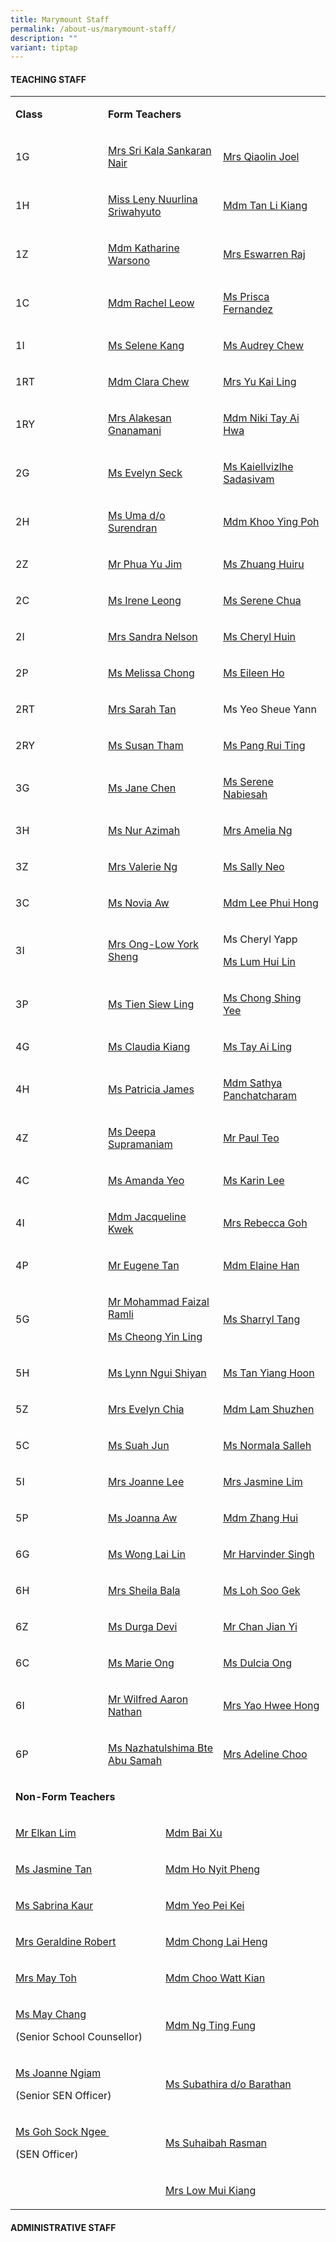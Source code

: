 ```yaml
---
title: Marymount Staff
permalink: /about-us/marymount-staff/
description: ""
variant: tiptap
---
```

<h4><strong>TEACHING STAFF&nbsp;&nbsp;</strong></h4><table><tbody><tr><td rowspan="1" colspan="1"><p><strong>Class</strong></p></td><td rowspan="1" colspan="3"><p><strong>Form Teachers</strong></p></td></tr><tr><td rowspan="1" colspan="1"><p>1G</p></td><td rowspan="1" colspan="2"><p><a href="mailto:sri_kala_sankaran_nair@moe.edu.sg" rel="noopener noreferrer nofollow" target="_blank">Mrs Sri Kala Sankaran Nair</a></p></td><td rowspan="1" colspan="1"><p><a href="mailto:zhong_qiaolin@moe.edu.sg" rel="noopener noreferrer nofollow" target="_blank">Mrs Qiaolin Joel</a></p></td></tr><tr><td rowspan="1" colspan="1"><p>1H</p></td><td rowspan="1" colspan="2"><p><a href="mailto:leny_nuurlina_sriwahyuto@moe.edu.sg" rel="noopener noreferrer nofollow" target="_blank">Miss Leny Nuurlina Sriwahyuto</a></p></td><td rowspan="1" colspan="1"><p><a href="mailto:tan_li_kiang@moe.edu.sg" rel="noopener noreferrer nofollow" target="_blank">Mdm Tan Li Kiang</a></p></td></tr><tr><td rowspan="1" colspan="1"><p>1Z</p></td><td rowspan="1" colspan="2"><p><a href="mailto:katharine_warsono@moe.edu.sg" rel="noopener noreferrer nofollow" target="_blank">Mdm Katharine Warsono</a></p></td><td rowspan="1" colspan="1"><p><a href="mailto:kasthuri_bai_v_l@moe.edu.sg" rel="noopener noreferrer nofollow" target="_blank">Mrs Eswarren Raj</a></p></td></tr><tr><td rowspan="1" colspan="1"><p>1C</p></td><td rowspan="1" colspan="2"><p><a href="mailto:leow_guet_li@moe.edu.sg" rel="noopener noreferrer nofollow" target="_blank">Mdm Rachel Leow</a></p><p></p><p></p></td><td rowspan="1" colspan="1"><p><a href="mailto:prisca_fernandez@moe.edu.sg" rel="noopener noreferrer nofollow" target="_blank">Ms Prisca Fernandez</a></p></td></tr><tr><td rowspan="1" colspan="1"><p>1I</p></td><td rowspan="1" colspan="2"><p><a href="mailto:selene_kang_bee_suan@moe.edu.sg" rel="noopener noreferrer nofollow" target="_blank">Ms Selene Kang</a></p></td><td rowspan="1" colspan="1"><p><a href="mailto:chew_sor_teng@moe.edu.sg" rel="noopener noreferrer nofollow" target="_blank">Ms Audrey Chew</a></p></td></tr><tr><td rowspan="1" colspan="1"><p>1RT</p></td><td rowspan="1" colspan="2"><p><a href="mailto:chew_miang_hui_clara@moe.edu.sg" rel="noopener noreferrer nofollow" target="_blank">Mdm Clara Chew</a></p></td><td rowspan="1" colspan="1"><p><a href="mailto:ang_kai_ling@moe.edu.sg" rel="noopener noreferrer nofollow" target="_blank">Mrs Yu Kai Ling</a></p></td></tr><tr><td rowspan="1" colspan="1"><p>1RY</p></td><td rowspan="1" colspan="2"><p><a href="mailto:gnanamani_a@moe.edu.sg" rel="noopener noreferrer nofollow" target="_blank">Mrs Alakesan Gnanamani</a></p></td><td rowspan="1" colspan="1"><p><a href="mailto:tay_ai_hwa@moe.edu.sg" rel="noopener noreferrer nofollow" target="_blank">Mdm Niki Tay Ai Hwa</a></p></td></tr><tr><td rowspan="1" colspan="1"><p>2G</p></td><td rowspan="1" colspan="2"><p><a href="mailto:seck_evelyn@moe.edu.sg" rel="noopener noreferrer nofollow" target="_blank">Ms Evelyn Seck</a></p></td><td rowspan="1" colspan="1"><p><a href="mailto:kaiellvizlhe_sadasivam@moe.edu.sg" rel="noopener noreferrer nofollow" target="_blank">Ms Kaiellvizlhe Sadasivam</a></p></td></tr><tr><td rowspan="1" colspan="1"><p>2H</p></td><td rowspan="1" colspan="2"><p><a href="mailto:uma_surendran@moe.edu.sg" rel="noopener noreferrer nofollow" target="_blank">Ms Uma d/o Surendran</a></p></td><td rowspan="1" colspan="1"><p><a href="mailto:khoo_ying_poh@moe.edu.sg" rel="noopener noreferrer nofollow" target="_blank">Mdm Khoo Ying Poh</a></p></td></tr><tr><td rowspan="1" colspan="1"><p>2Z</p></td><td rowspan="1" colspan="2"><p><a href="mailto:phua_yu_jim@moe.edu.sg" rel="noopener noreferrer nofollow" target="_blank">Mr Phua Yu Jim</a></p><p></p><p></p></td><td rowspan="1" colspan="1"><p><a href="mailto:zhuang_huiru@moe.edu.sg" rel="noopener noreferrer nofollow" target="_blank">Ms Zhuang Huiru</a></p></td></tr><tr><td rowspan="1" colspan="1"><p>2C</p></td><td rowspan="1" colspan="2"><p><a href="mailto:leong_cheon_wai@moe.edu.sg" rel="noopener noreferrer nofollow" target="_blank">Ms Irene Leong</a></p></td><td rowspan="1" colspan="1"><p><a href="mailto:chua_geok_peng@moe.edu.sg" rel="noopener noreferrer nofollow" target="_blank">Ms Serene Chua</a></p></td></tr><tr><td rowspan="1" colspan="1"><p>2I</p></td><td rowspan="1" colspan="2"><p><a href="mailto:sandra_joseph_nelson@moe.edu.sg" rel="noopener noreferrer nofollow" target="_blank">Mrs Sandra Nelson</a></p><p></p><p></p></td><td rowspan="1" colspan="1"><p><a href="mailto:cheryl_huin_yi_hui@moe.edu.sg" rel="noopener noreferrer nofollow" target="_blank">Ms Cheryl Huin</a></p></td></tr><tr><td rowspan="1" colspan="1"><p>2P</p></td><td rowspan="1" colspan="2"><p><a href="mailto:chong_jia_en_ann@moe.edu.sg" rel="noopener noreferrer nofollow" target="_blank">Ms Melissa Chong</a></p><p></p><p></p><p></p><p></p></td><td rowspan="1" colspan="1"><p><a href="mailto:ho_yen_qing_eileen@moe.edu.sg" rel="noopener noreferrer nofollow" target="_blank">Ms Eileen Ho</a></p></td></tr><tr><td rowspan="1" colspan="1"><p>2RT</p></td><td rowspan="1" colspan="2"><p><a href="mailto:tan_sarah@moe.edu.sg" rel="noopener noreferrer nofollow" target="_blank">Mrs Sarah Tan</a></p></td><td rowspan="1" colspan="1"><p>Ms Yeo Sheue Yann</p></td></tr><tr><td rowspan="1" colspan="1"><p>2RY</p></td><td rowspan="1" colspan="2"><p><a href="mailto:susan_tham_miew_peng@moe.edu.sg" rel="noopener noreferrer nofollow" target="_blank">Ms Susan Tham</a></p><p></p><p></p><p></p></td><td rowspan="1" colspan="1"><p><a href="mailto:pang_rui_ting@moe.edu.sg" rel="noopener noreferrer nofollow" target="_blank">Ms Pang Rui Ting</a></p></td></tr><tr><td rowspan="1" colspan="1"><p>3G</p></td><td rowspan="1" colspan="2"><p><a href="mailto:chen_mun_hui_jane@moe.edu.sg" rel="noopener noreferrer nofollow" target="_blank">Ms Jane Chen</a></p></td><td rowspan="1" colspan="1"><p><a href="mailto:a_ha_serene_nabiesah@moe.edu.sg" rel="noopener noreferrer nofollow" target="_blank">Ms Serene Nabiesah</a></p></td></tr><tr><td rowspan="1" colspan="1"><p>3H</p></td><td rowspan="1" colspan="2"><p><a href="mailto:nur_azimah_abdul_rahmat@moe.edu.sg" rel="noopener noreferrer nofollow" target="_blank">Ms Nur Azimah</a></p></td><td rowspan="1" colspan="1"><p><a href="mailto:ng_geok_lian_amelia@moe.edu.sg" rel="noopener noreferrer nofollow" target="_blank">Mrs Amelia Ng</a></p></td></tr><tr><td rowspan="1" colspan="1"><p>3Z</p></td><td rowspan="1" colspan="2"><p><a href="mailto:valerie_ann_de_cruz@moe.edu.sg" rel="noopener noreferrer nofollow" target="_blank">Mrs Valerie Ng</a></p></td><td rowspan="1" colspan="1"><p><a href="mailto:sally_neo@moe.edu.sg" rel="noopener noreferrer nofollow" target="_blank">Ms Sally Neo</a></p></td></tr><tr><td rowspan="1" colspan="1"><p>3C</p></td><td rowspan="1" colspan="2"><p><a href="mailto:aw_wenxi_novia@moe.edu.sg" rel="noopener noreferrer nofollow" target="_blank">Ms Novia Aw</a></p></td><td rowspan="1" colspan="1"><p><a href="mailto:lee_phui_hong@moe.edu.sg" rel="noopener noreferrer nofollow" target="_blank">Mdm Lee Phui Hong</a></p></td></tr><tr><td rowspan="1" colspan="1"><p>3I</p></td><td rowspan="1" colspan="2"><p><a href="mailto:low_york_sheng@moe.edu.sg" rel="noopener noreferrer nofollow" target="_blank">Mrs Ong-Low York Sheng</a></p></td><td rowspan="1" colspan="1"><p>Ms Cheryl Yapp</p><p><a href="lum_hui_lin@moe.edu.sg" rel="noopener noreferrer nofollow" target="_blank">Ms Lum Hui Lin</a></p></td></tr><tr><td rowspan="1" colspan="1"><p>3P</p></td><td rowspan="1" colspan="2"><p><a href="mailto:tien_siew_ling@moe.edu.sg" rel="noopener noreferrer nofollow" target="_blank">Ms Tien Siew Ling</a></p></td><td rowspan="1" colspan="1"><p><a href="mailto:chong_shing_yee@moe.edu.sg" rel="noopener noreferrer nofollow" target="_blank">Ms Chong Shing Yee</a></p></td></tr><tr><td rowspan="1" colspan="1"><p>4G</p></td><td rowspan="1" colspan="2"><p><a href="mailto:kiang_jin_hong_claudia@moe.edu.sg" rel="noopener noreferrer nofollow" target="_blank">Ms Claudia Kiang</a></p></td><td rowspan="1" colspan="1"><p><a href="mailto:tay_ai_ling@moe.edu.sg" rel="noopener noreferrer nofollow" target="_blank">Ms Tay Ai Ling</a></p></td></tr><tr><td rowspan="1" colspan="1"><p>4H</p></td><td rowspan="1" colspan="2"><p><a href="mailto:patricia_james@moe.edu.sg" rel="noopener noreferrer nofollow" target="_blank">Ms Patricia James</a></p></td><td rowspan="1" colspan="1"><p><a href="mailto:sathya_p@moe.edu.sg" rel="noopener noreferrer nofollow" target="_blank">Mdm Sathya Panchatcharam</a></p></td></tr><tr><td rowspan="1" colspan="1"><p>4Z</p></td><td rowspan="1" colspan="2"><p><a href="mailto:deepa_supramaniam@moe.edu.sg" rel="noopener noreferrer nofollow" target="_blank">Ms Deepa Supramaniam</a></p><p></p><p></p></td><td rowspan="1" colspan="1"><p><a href="mailto:teo_choon_boh@moe.edu.sg" rel="noopener noreferrer nofollow" target="_blank">Mr Paul Teo</a></p></td></tr><tr><td rowspan="1" colspan="1"><p>4C</p></td><td rowspan="1" colspan="2"><p><a href="mailto:yeo_shu_li_amanda@moe.edu.sg" rel="noopener noreferrer nofollow" target="_blank">Ms Amanda Yeo</a></p></td><td rowspan="1" colspan="1"><p><a href="mailto:lee_karin@moe.edu.sg" rel="noopener noreferrer nofollow" target="_blank">Ms Karin Lee</a></p></td></tr><tr><td rowspan="1" colspan="1"><p>4I</p></td><td rowspan="1" colspan="2"><p><a href="mailto:kwek_pei_yieng_jacqueline@moe.edu.sg" rel="noopener noreferrer nofollow" target="_blank">Mdm Jacqueline Kwek</a></p></td><td rowspan="1" colspan="1"><p><a href="mailto:heng_wen_xiu_rebecca@moe.edu.sg" rel="noopener noreferrer nofollow" target="_blank">Mrs Rebecca Goh</a></p></td></tr><tr><td rowspan="1" colspan="1"><p>4P</p></td><td rowspan="1" colspan="2"><p><a href="tan_yan_you_eugene@moe.edu.sg" rel="noopener noreferrer nofollow" target="_blank">Mr Eugene Tan</a></p></td><td rowspan="1" colspan="1"><p><a href="han_sue_ning_elaine@moe.edu.sg" rel="noopener noreferrer nofollow" target="_blank">Mdm Elaine Han</a></p></td></tr><tr><td rowspan="1" colspan="1"><p>5G</p></td><td rowspan="1" colspan="2"><p><a href="mohammad_faizal_ramli@moe.edu.sg" rel="noopener noreferrer nofollow" target="_blank">Mr Mohammad Faizal Ramli</a></p><p><a href="cheong_yin_ling_a@moe.edu.sg" rel="noopener noreferrer nofollow" target="_blank">Ms Cheong Yin Ling</a></p></td><td rowspan="1" colspan="1"><p><a href="mailto:tang_jia_hui_sharryl@moe.edu.sg" rel="noopener noreferrer nofollow" target="_blank">Ms Sharryl Tang</a></p></td></tr><tr><td rowspan="1" colspan="1"><p>5H</p></td><td rowspan="1" colspan="2"><p><a href="mailto:ngui_shiyan_lynn@moe.edu.sg" rel="noopener noreferrer nofollow" target="_blank">Ms Lynn Ngui Shiyan</a></p></td><td rowspan="1" colspan="1"><p><a href="mailto:tan_yiang_hoon@moe.edu.sg" rel="noopener noreferrer nofollow" target="_blank">Ms Tan Yiang Hoon</a></p></td></tr><tr><td rowspan="1" colspan="1"><p>5Z</p></td><td rowspan="1" colspan="2"><p><a href="mailto:chen_lingling_evelyn@moe.edu.sg" rel="noopener noreferrer nofollow" target="_blank">Mrs Evelyn Chia</a></p></td><td rowspan="1" colspan="1"><p><a href="mailto:lam_shuzhen@moe.edu.sg" rel="noopener noreferrer nofollow" target="_blank">Mdm Lam Shuzhen</a></p></td></tr><tr><td rowspan="1" colspan="1"><p>5C</p></td><td rowspan="1" colspan="2"><p><a href="mailto:suah_jun@moe.edu.sg" rel="noopener noreferrer nofollow" target="_blank">Ms Suah Jun</a></p></td><td rowspan="1" colspan="1"><p><a href="mailto:normala_salleh@moe.edu.sg" rel="noopener noreferrer nofollow" target="_blank">Ms Normala Salleh</a></p></td></tr><tr><td rowspan="1" colspan="1"><p>5I</p></td><td rowspan="1" colspan="2"><p><a href="teo_su_ping_joanne@moe.edu.sg" rel="noopener noreferrer nofollow" target="_blank">Mrs Joanne Lee</a></p><p></p><p></p></td><td rowspan="1" colspan="1"><p><a href="mailto:wong_yun_shan_jasmine@moe.edu.sg" rel="noopener noreferrer nofollow" target="_blank">Mrs Jasmine Lim</a></p></td></tr><tr><td rowspan="1" colspan="1"><p>5P</p></td><td rowspan="1" colspan="2"><p><a href="mailto:aw_jiazhen_joanna@moe.edu.sg" rel="noopener noreferrer nofollow" target="_blank">Ms Joanna Aw</a></p></td><td rowspan="1" colspan="1"><p><a href="mailto:zhang_hui_a@moe.edu.sg" rel="noopener noreferrer nofollow" target="_blank">Mdm Zhang Hui</a></p></td></tr><tr><td rowspan="1" colspan="1"><p>6G</p></td><td rowspan="1" colspan="2"><p><a href="mailto:wong_lai_lin@moe.edu.sg" rel="noopener noreferrer nofollow" target="_blank">Ms Wong Lai Lin</a></p></td><td rowspan="1" colspan="1"><p><a href="mailto:harvinder_singh_g_singh@moe.edu.sg" rel="noopener noreferrer nofollow" target="_blank">Mr Harvinder Singh</a></p></td></tr><tr><td rowspan="1" colspan="1"><p>6H</p></td><td rowspan="1" colspan="2"><p><a href="mailto:sheila_bala@moe.edu.sg" rel="noopener noreferrer nofollow" target="_blank">Mrs Sheila Bala</a></p></td><td rowspan="1" colspan="1"><p><a href="mailto:loh_soo_gek@moe.edu.sg" rel="noopener noreferrer nofollow" target="_blank">Ms Loh Soo Gek</a></p></td></tr><tr><td rowspan="1" colspan="1"><p>6Z</p></td><td rowspan="1" colspan="2"><p><a href="durgha_devi_subramaniam@moe.edu.sg" rel="noopener noreferrer nofollow" target="_blank">Ms Durga Devi</a></p></td><td rowspan="1" colspan="1"><p><a href="mailto:chan_jian_yi@moe.edu.sg" rel="noopener noreferrer nofollow" target="_blank">Mr Chan Jian Yi</a></p></td></tr><tr><td rowspan="1" colspan="1"><p>6C</p></td><td rowspan="1" colspan="2"><p><a href="mailto:ong_hsin_ee_marie@moe.edu.sg" rel="noopener noreferrer nofollow" target="_blank">Ms Marie Ong</a></p></td><td rowspan="1" colspan="1"><p><a href="ong_tian_nu_dulcia@moe.edu.sg" rel="noopener noreferrer nofollow" target="_blank">Ms Dulcia Ong</a></p></td></tr><tr><td rowspan="1" colspan="1"><p>6I</p></td><td rowspan="1" colspan="2"><p><a href="mailto:wilfred_aaron_nathan@moe.edu.sg" rel="noopener noreferrer nofollow" target="_blank">Mr Wilfred Aaron Nathan</a></p></td><td rowspan="1" colspan="1"><p><a href="mailto:tan_hwee_hong@moe.edu.sg" rel="noopener noreferrer nofollow" target="_blank">Mrs Yao Hwee Hong</a></p></td></tr><tr><td rowspan="1" colspan="1"><p>6P</p></td><td rowspan="1" colspan="2"><p><a href="mailto:nazhatulshima_abu_samah@moe.edu.sg" rel="noopener noreferrer nofollow" target="_blank">Ms Nazhatulshima Bte Abu Samah</a></p></td><td rowspan="1" colspan="1"><p><a href="mailto:pang_gek_luang_adeline@moe.edu.sg" rel="noopener noreferrer nofollow" target="_blank">Mrs Adeline Choo</a></p></td></tr><tr><td rowspan="1" colspan="4"><p><strong>Non-Form Teachers</strong></p></td></tr><tr><td rowspan="1" colspan="2"><p><a href="mailto:lim_boon_ching_elkan@moe.edu.sg" rel="noopener noreferrer nofollow" target="_blank">Mr Elkan Lim</a></p></td><td rowspan="1" colspan="2"><p><a href="mailto:bai_xu@moe.edu.sg" rel="noopener noreferrer nofollow" target="_blank">Mdm Bai Xu</a></p></td></tr><tr><td rowspan="1" colspan="2"><p><a href="mailto:tan_su_hsien_jasmine@moe.edu.sg" rel="noopener noreferrer nofollow" target="_blank">Ms Jasmine Tan</a></p></td><td rowspan="1" colspan="2"><p><a href="ho_nyit_pheng@moe.edu.sg" rel="noopener noreferrer nofollow" target="_blank">Mdm Ho Nyit Pheng</a></p></td></tr><tr><td rowspan="1" colspan="2"><p><a href="sabrina_kaur_jit_singh@moe.edu.sg" rel="noopener noreferrer nofollow" target="_blank">Ms Sabrina Kaur</a></p></td><td rowspan="1" colspan="2"><p><a href="mailto:yeo_pei_kei@moe.edu.sg" rel="noopener noreferrer nofollow" target="_blank">Mdm Yeo Pei Kei</a></p></td></tr><tr><td rowspan="1" colspan="2"><p><a href="mailto:geraldine_robert@moe.edu.sg" rel="noopener noreferrer nofollow" target="_blank">Mrs Geraldine Robert</a></p></td><td rowspan="1" colspan="2"><p><a href="mailto:chong_lai_heng_a@moe.edu.sg" rel="noopener noreferrer nofollow" target="_blank">Mdm Chong Lai Heng</a></p></td></tr><tr><td rowspan="1" colspan="2"><p><a href="mailto:eng_yi-mei@moe.edu.sg" rel="noopener noreferrer nofollow" target="_blank">Mrs May Toh</a></p></td><td rowspan="1" colspan="2"><p><a href="choo_watt_kian@moe.edu.sg" rel="noopener noreferrer nofollow" target="_blank">Mdm Choo Watt Kian</a></p></td></tr><tr><td rowspan="1" colspan="2"><p><a href="chang_chiu-mei@moe.edu.sg" rel="noopener noreferrer nofollow" target="_blank">Ms May Chang</a></p><p>(Senior School Counsellor)</p></td><td rowspan="1" colspan="2"><p><a href="mailto:ng_ting_fung_a@moe.edu.sg" rel="noopener noreferrer nofollow" target="_blank">Mdm Ng Ting Fung</a></p></td></tr><tr><td rowspan="1" colspan="2"><p><a href="mailto:ngiam_yean_ling@moe.edu.sg" rel="noopener noreferrer nofollow" target="_blank">Ms Joanne Ngiam</a>&nbsp;</p><p>(Senior SEN Officer)</p></td><td rowspan="1" colspan="2"><p><a href="mailto:subathira_d_o_barathan@moe.edu.sg" rel="noopener noreferrer nofollow" target="_blank">Ms Subathira d/o Barathan</a></p></td></tr><tr><td rowspan="1" colspan="2"><p><a href="mailto:goh_sock_ngee@moe.edu.sg" rel="noopener noreferrer nofollow" target="_blank">Ms Goh Sock Ngee&nbsp;</a></p><p>(SEN Officer)&nbsp;</p></td><td rowspan="1" colspan="2"><p><a href="mailto:suhaibah_rasman@moe.edu.sg" rel="noopener noreferrer nofollow" target="_blank">Ms Suhaibah Rasman</a></p></td></tr><tr><td rowspan="1" colspan="2"><p></p></td><td rowspan="1" colspan="2"><p><a href="mailto:low_mui_kiang_a@moe.edu.sg" rel="noopener noreferrer nofollow" target="_blank">Mrs Low Mui Kiang</a></p></td></tr></tbody></table><h4><strong>ADMINISTRATIVE STAFF&nbsp;&nbsp;</strong></h4><p></p>